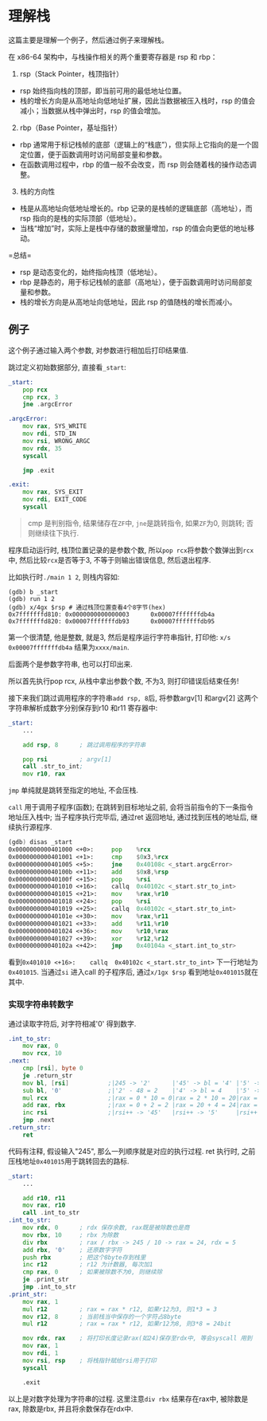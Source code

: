 # 理解栈

这篇主要是理解一个例子，然后通过例子来理解栈。

在 x86-64 架构中，与栈操作相关的两个重要寄存器是 rsp 和 rbp：

1. rsp（Stack Pointer，栈顶指针）

- rsp 始终指向栈的顶部，即当前可用的最低地址位置。
- 栈的增长方向是从高地址向低地址扩展，因此当数据被压入栈时，rsp 的值会减小；当数据从栈中弹出时，rsp 的值会增加。

2. rbp（Base Pointer，基址指针）

- rbp 通常用于标记栈帧的底部（逻辑上的“栈底”），但实际上它指向的是一个固定位置，便于函数调用时访问局部变量和参数。
- 在函数调用过程中，rbp 的值一般不会改变，而 rsp 则会随着栈的操作动态调整。

3. 栈的方向性

- 栈是从高地址向低地址增长的。rbp 记录的是栈帧的逻辑底部（高地址），而 rsp 指向的是栈的实际顶部（低地址）。
- 当栈“增加”时，实际上是栈中存储的数据量增加，rsp 的值会向更低的地址移动。

=总结=

- rsp 是动态变化的，始终指向栈顶（低地址）。
- rbp 是静态的，用于标记栈帧的底部（高地址），便于函数调用时访问局部变量和参数。
- 栈的增长方向是从高地址向低地址，因此 rsp 的值随栈的增长而减小。

## 例子

这个例子通过输入两个参数, 对参数进行相加后打印结果值.

跳过定义初始数据部分, 直接看`_start`:

```asm
_start:
    pop rcx
    cmp rcx, 3
    jne .argcError

.argcError:
    mov rax, SYS_WRITE
    mov rdi, STD_IN
    mov rsi, WRONG_ARGC
    mov rdx, 35
    syscall

    jmp .exit

.exit:
    mov rax, SYS_EXIT
    mov rdi, EXIT_CODE
    syscall
```

> cmp 是判别指令, 结果储存在`ZF`中, `jne`是跳转指令, 如果`ZF`为0, 则跳转; 否则继续往下执行.

程序启动运行时, 栈顶位置记录的是参数个数, 所以`pop rcx`将参数个数弹出到`rcx`中, 然后比较`rcx`是否等于3, 不等于则输出错误信息, 然后退出程序.

比如执行时`./main 1 2`, 则栈内容如:

```
(gdb) b _start
(gdb) run 1 2
(gdb) x/4gx $rsp # 通过栈顶位置查看4个8字节(hex)
0x7fffffffd810: 0x0000000000000003      0x00007fffffffdb4a
0x7fffffffd820: 0x00007fffffffdb93      0x00007fffffffdb95
```

第一个很清楚, 他是整数, 就是3, 然后是程序运行字符串指针, 打印他: `x/s 0x00007fffffffdb4a` 结果为`xxxx/main`.

后面两个是参数字符串, 也可以打印出来.

所以首先执行pop rcx, 从栈中拿出参数个数, 不为3, 则打印错误后结束任务!

接下来我们跳过调用程序的字符串`add rsp, 8`后, 将参数argv[1] 和argv[2] 这两个字符串解析成数字分别保存到r10 和r11 寄存器中:

```asm
_start:
    ...

    add rsp, 8      ; 跳过调用程序的字符串

    pop rsi         ; argv[1]
    call .str_to_int;
    mov r10, rax
```

`jmp` 单纯就是跳转至指定的地址, 不会压栈.

`call` 用于调用子程序(函数); 在跳转到目标地址之前, 会将当前指令的下一条指令地址压入栈中; 当子程序执行完毕后, 通过ret 返回地址, 通过找到压栈的地址后, 继续执行源程序.

```asm
(gdb) disas _start
0x0000000000401000 <+0>:     pop    %rcx
0x0000000000401001 <+1>:     cmp    $0x3,%rcx
0x0000000000401005 <+5>:     jne    0x40108c <_start.argcError>
0x000000000040100b <+11>:    add    $0x8,%rsp
0x000000000040100f <+15>:    pop    %rsi
0x0000000000401010 <+16>:    callq  0x40102c <_start.str_to_int>
0x0000000000401015 <+21>:    mov    %rax,%r10
0x0000000000401018 <+24>:    pop    %rsi
0x0000000000401019 <+25>:    callq  0x40102c <_start.str_to_int>
0x000000000040101e <+30>:    mov    %rax,%r11
0x0000000000401021 <+33>:    add    %r11,%r10
0x0000000000401024 <+36>:    mov    %r10,%rax
0x0000000000401027 <+39>:    xor    %r12,%r12
0x000000000040102a <+42>:    jmp    0x40104a <_start.int_to_str>
```

看到`0x401010 <+16>:    callq  0x40102c <_start.str_to_int>` 下一行地址为`0x401015`. 当通过`si` 进入call 的子程序后, 通过`x/1gx $rsp` 看到地址`0x401015`就在其中.

### 实现字符串转数字

通过读取字符后, 对字符相减'0' 得到数字.

```asm
.int_to_str:
    mov rax, 0
    mov rcx, 10
.next:
    cmp [rsi], byte 0
    je .return_str
    mov bl, [rsi]           ;|245 -> '2'      |'45' -> bl = '4' |'5' -> bl = '5'    |
    sub bl, '0'             ;|'2' - 48 = 2    |'4' -> bl = 4    |'5' -> bl = 5      |
    mul rcx                 ;|rax = 0 * 10 = 0|rax = 2 * 10 = 20|rax = 24 * 10 = 240|
    add rax, rbx            ;|rax = 0 + 2 = 2 |rax = 20 + 4 = 24|rax = 240 + 5 = 245
    inc rsi                 ;|rsi++ -> '45'   |rsi++ -> '5'     |rsi++ -> 0         |
    jmp .next
.return_str:
    ret
```

代码有注释, 假设输入"245", 那么一列顺序就是对应的执行过程. ret 执行时, 之前压栈地址`0x401015`用于跳转回去的路标.

```asm
_start:
    ...

    add r10, r11
    mov rax, r10
    call .int_to_str
.int_to_str:
    mov rdx, 0      ; rdx 保存余数, rax既是被除数也是商
    mov rbx, 10     ; rbx 为除数
    div rbx         ; rax / rbx -> 245 / 10 -> rax = 24, rdx = 5
    add rbx, '0'    ; 还原数字字符
    push rbx        ; 把这个8byte存到栈里
    inc r12         ; r12 为计数器, 每次加1
    cmp rax, 0      ; 如果被除数不为0, 则继续除
    je .print_str
    jmp .int_to_str
.print_str:
    mov rax, 1
    mul r12         ; rax = rax * r12, 如果r12为3, 则1*3 = 3
    mov r12, 8      ; 当前栈当中保存的一个字符占8byte
    mul r12         ; rax = rax * r12, 如果r12为8, 则3*8 = 24bit

    mov rdx, rax    ; 将打印长度记录rax(如24)保存至rdx中, 等会syscall 用到
    mov rax, 1
    mov rdi, 1
    mov rsi, rsp    ; 将栈指针赋给rsi用于打印
    syscall

    .exit
```

以上是对数字处理为字符串的过程. 这里注意`div rbx` 结果存在rax中, 被除数是rax, 除数是rbx, 并且将余数保存在rdx中.